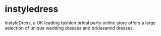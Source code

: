 # instyledress
InstyleDress, a UK leading fashion bridal party online store offers a large selection of unique wedding dresses and bridesamid dresses.
